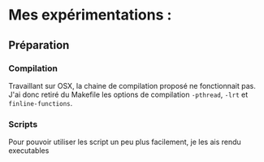 # Mes expérimentations :

## Préparation

### Compilation
Travaillant sur OSX, la chaine de compilation proposé ne fonctionnait pas. J'ai donc retiré du Makefile les options de compilation ``-pthread``, ``-lrt`` et ``finline-functions``.

### Scripts
Pour pouvoir utiliser les script un peu plus facilement, je les ais rendu executables
